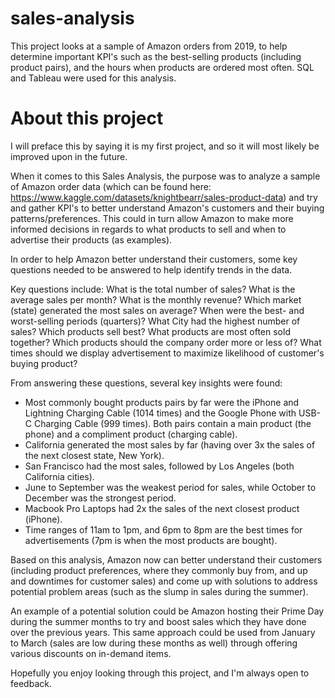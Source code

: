 # sales-analysis
This project looks at a sample of Amazon orders from 2019, to help determine important KPI's such as the best-selling products (including product pairs), and the hours when products are ordered most often. SQL and Tableau were used for this analysis. 

# About this project
I will preface this by saying it is my first project, and so it will most likely be improved upon in the future.

When it comes to this Sales Analysis, the purpose was to analyze a sample of Amazon order data (which can be found here: https://www.kaggle.com/datasets/knightbearr/sales-product-data) and try and gather KPI's to better understand Amazon's customers and their buying patterns/preferences. This could in turn allow Amazon to make more informed decisions in regards to what products to sell and when to advertise their products (as examples).

In order to help Amazon better understand their customers, some key questions needed to be answered to help identify trends in the data.

Key questions include: What is the total number of sales? What is the average sales per month? What is the monthly revenue? Which market (state) generated the most sales on average? When were the best- and worst-selling periods (quarters)? What City had the highest number of sales? Which products sell best? What products are most often sold together? Which products should the company order more or less of? What times should we display advertisement to maximize likelihood of customer's buying product?

From answering these questions, several key insights were found:

- Most commonly bought products pairs by far were the iPhone and Lightning Charging Cable (1014 times) and the Google Phone with USB-C Charging Cable (999 times). Both pairs contain a main product (the phone) and a compliment product (charging cable).
- California generated the most sales by far (having over 3x the sales of the next closest state, New York).
- San Francisco had the most sales, followed by Los Angeles (both California cities).
- June to September was the weakest period for sales, while October to December was the strongest period.
- Macbook Pro Laptops had 2x the sales of the next closest product (iPhone).
- Time ranges of 11am to 1pm, and 6pm to 8pm are the best times for advertisements (7pm is when the most products are bought).

Based on this analysis, Amazon now can better understand their customers (including product preferences, where they commonly buy from, and up and downtimes for customer sales) and come up with solutions to address potential problem areas (such as the slump in sales during the summer).

An example of a potential solution could be Amazon hosting their Prime Day during the summer months to try and boost sales which they have done over the previous years. This same approach could be used from January to March (sales are low during these months as well) through offering various discounts on in-demand items.

Hopefully you enjoy looking through this project, and I'm always open to feedback.
